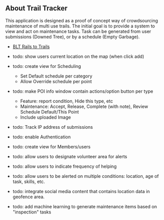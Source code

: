 ## About Trail Tracker

This application is designed as a proof of concept way of crowdsourcing maintenance of multi use trails.  The initial goal is to provide a system to view and act on maintenance tasks.  Task can be generated from user submissions (Downed Tree), or by a schedule (Empty Garbage).
- [BLT Rails to Trails](https://blttrails.ca/)


- todo: show users current location on the map (when click add)
- todo: create view for Scheduling
  - Set Default schedule per category
  - Allow Override schedule per point
 - todo: make POI info window contain actions/option button per type
   - Feature: report condition, Hide this type, etc
   - Maintenance: Accept, Release, Complete (with note), Review Schedule Default/This Point
   - Include uploaded Image
- todo: Track IP address of submissions
- todo: enable Authentication
- todo: create view for Members/users
- todo: allow users to designate volunteer area for alerts
- todo: allow users to indicate frequency of helping
- todo: allow users to be alerted on multiple conditions: location, age of task, skills, etc.
- todo: integrate social media content that contains location data in geofence area.
- todo: add machine learning to generate maintenance items based on "inspection" tasks
